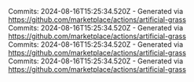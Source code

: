Commits: 2024-08-16T15:25:34.520Z - Generated via https://github.com/marketplace/actions/artificial-grass
<br>
Commits: 2024-08-16T15:25:34.520Z - Generated via https://github.com/marketplace/actions/artificial-grass
<br>
Commits: 2024-08-16T15:25:34.520Z - Generated via https://github.com/marketplace/actions/artificial-grass
<br>
Commits: 2024-08-16T15:25:34.520Z - Generated via https://github.com/marketplace/actions/artificial-grass
<br>
